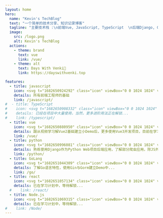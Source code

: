 ```yaml
---
layout: home
hero:
  name: "Kevin's TechBlog"
  text: "一个简单的技术分享、知识记录博客"
  tagline: "主要技术栈 :\n前端Vue, JavaScript, TypeScript  \n后端Django, Go	"
  image:
    src: /logo.png
    alt: Kevin's TechBlog
  actions:
    - theme: brand
      text: vue
      link: /vue/
    - theme: alt
      text: Days With Venki💖
      link: https://dayswithvenki.top

features:
  - title: javascript
    icon: <svg t="1682650924292" class="icon" viewBox="0 0 1024 1024" version="1.1" xmlns="http://www.w3.org/2000/svg" p-id="5542" width="32" height="32"><path d="M128 128h768v768H128V128m201.813333 641.706667c17.066667 36.266667 50.773333 66.133333 108.373334 66.133333 64 0 107.946667-34.133333 107.946666-108.8v-246.613333h-72.533333V725.333333c0 36.693333-14.933333 46.08-38.4 46.08-24.746667 0-34.986667-17.066667-46.506667-37.12l-58.88 35.413334m255.146667-7.68c21.333333 41.813333 64.426667 73.813333 131.84 73.813333 68.266667 0 119.466667-35.413333 119.466667-100.693333 0-60.16-34.56-87.04-96-113.493334l-17.92-7.68c-31.146667-13.226667-44.373333-22.186667-44.373334-43.52 0-17.493333 13.226667-31.146667 34.56-31.146666 20.48 0 34.133333 8.96 46.506667 31.146666l55.893333-37.12c-23.466667-40.96-56.746667-56.746667-102.4-56.746666-64.426667 0-105.813333 40.96-105.813333 95.146666 0 58.88 34.56 86.613333 86.613333 108.8l17.92 7.68c33.28 14.506667 52.906667 23.466667 52.906667 48.213334 0 20.48-19.2 35.413333-49.066667 35.413333-35.413333 0-55.893333-18.346667-71.253333-43.946667l-58.88 34.133334z" fill="#FFCA28" p-id="5543"></path></svg>
    details: 所有前端工程师的基础
    link: /javascript/
#  - title: TypeScript
#    icon: <svg t="1682650908332" class="icon" viewBox="0 0 1024 1024" version="1.1" xmlns="http://www.w3.org/2000/svg" p-id="5137" width="32" height="32"><path d="M94.208 94.208v835.584h835.584V94.208H94.208z m634.92096 405.85216v0.012288c8.011776 0.024576 17.119232 0.436224 23.967744 1.179648 27.891712 3.016704 49.6128 15.050752 68.091904 37.715968 9.201664 11.290624 12.34944 16.2304 11.679744 18.343936-0.432128 1.363968-6.746112 5.885952-26.820608 19.21024-19.720192 13.092864-26.07104 17.014784-27.5456 17.014784-1.497088 0-4.614144-3.207168-9.105408-9.365504-8.6528-11.855872-17.485824-17.266688-31.13984-19.070976-14.68416-1.9456-27.856896 2.68288-34.308096 12.058624-5.515264 8.011776-6.3488 20.901888-1.96608 30.26944 5.07904 10.848256 14.270464 16.846848 49.494016 32.290816 40.624128 17.813504 61.210624 30.005248 76.204032 45.13792 16.146432 16.293888 24.326144 35.106816 26.83904 61.718528 1.226752 12.972032-0.272384 28.34432-3.98336 40.843264-9.10336 30.640128-33.66912 53.075968-69.67296 63.635456-9.95328 2.9184-19.214336 4.661248-28.37504 5.332992-13.985792 1.030144-34.002944 0.462848-46.051328-1.29024-30.482432-4.442112-64.892928-22.17984-82.051072-42.2912-8.423424-9.873408-19.177472-26.12224-19.177472-28.9792 0-1.380352 0.684032-2.164736 3.391488-3.885056 8.032256-5.103616 54.054912-31.412224 54.94784-31.412224 0.540672 0 2.945024 2.832384 5.341184 6.295552 5.429248 7.839744 18.78016 21.313536 25.567232 25.808896 5.543936 3.672064 12.634112 6.619136 21.051392 8.747008 4.820992 1.202176 7.3728 1.417216 17.891328 1.417216 10.747904-0.004096 12.951552-0.18432 17.760256-1.476608 12.71808-3.422208 22.644736-10.50624 26.851328-19.156992 1.8432-3.7376 1.880064-4.204544 1.880064-13.27104v-9.40032l-2.260992-4.48512c-5.474304-10.866688-17.270784-18.323456-54.56896-34.47808-17.13152-7.421952-38.11328-17.885184-46.30528-23.0912-18.696192-11.880448-31.653888-25.462784-40.157184-42.088448-8.45824-16.533504-9.71776-22.687744-9.73824-47.548416-0.02048-19.462144-0.053248-19.222528 3.975168-31.643648 3.65568-11.272192 11.139072-23.863296 19.400704-32.64512 16.4864-17.524736 40.577024-28.788736 66.367488-31.029248 3.29728-0.313344 7.716864-0.434176 12.52352-0.41984z m-221.92128 3.844096h0.008192c49.670144 0.024576 78.143488 0.196608 78.600192 0.483328 0.86016 0.53248 0.968704 4.855808 0.968704 32.444416v31.827968l-49.563648 0.180224-49.563648 0.180224v140.724224c0 77.400064-0.157696 141.185024-0.372736 141.748224-0.350208 0.948224-4.163584 1.019904-36.41344 1.019904h-36.018176l-0.372736-1.45408c-0.239616-0.79872-0.415744-64.587776-0.41984-141.750272l-0.012288-140.296192-49.5616-0.176128-49.565696-0.180224v-31.451136c0-24.94464 0.172032-31.625216 0.837632-32.288768 0.681984-0.702464 25.976832-0.882688 134.967296-0.991232 21.01248-0.02048 39.92576-0.03072 56.48384-0.02048z" fill="#0288D1" p-id="5138"></path></svg>
#    details: 已经在项目中大量使用，当然，更多进阶用法正在解锁...
#    link: /typescript/
  - title: vue
    icon: <svg t="1682650880950" class="icon" viewBox="0 0 1024 1024" version="1.1" xmlns="http://www.w3.org/2000/svg" p-id="4776" width="32" height="32"><path d="M76.416 164.309333L512 916.096 947.584 167.936v-3.626667H778.24L514.56 617.258667 251.989333 164.352z" fill="#41B883" p-id="4777"></path><path d="M252.032 164.309333l262.485333 452.992L778.24 164.309333h-158.848L515.584 342.613333 412.16 164.266667z" fill="#35495E" p-id="4778"></path></svg>
    details: 跟从视频学习解Vue2基础建立小Demo后，更多使用Vue3开发项目，目前在学习Vue核心源码...
    link: /vue/
  - title: python
    icon: <svg t="1682650996081" class="icon" viewBox="0 0 1024 1024" version="1.1" xmlns="http://www.w3.org/2000/svg" p-id="5829" width="32" height="32"><path d="M420.693333 85.333333C353.28 85.333333 298.666667 139.946667 298.666667 207.36v71.68h183.04c16.64 0 30.293333 24.32 30.293333 40.96H207.36C139.946667 320 85.333333 374.613333 85.333333 442.026667v161.322666c0 67.413333 54.613333 122.026667 122.026667 122.026667h50.346667v-114.346667c0-67.413333 54.186667-122.026667 121.6-122.026666h224c67.413333 0 122.026667-54.229333 122.026666-121.642667V207.36C725.333333 139.946667 670.72 85.333333 603.306667 85.333333z m-30.72 68.693334c17.066667 0 30.72 5.12 30.72 30.293333s-13.653333 38.016-30.72 38.016c-16.64 0-30.293333-12.8-30.293333-37.973333s13.653333-30.336 30.293333-30.336z" fill="#3C78AA" p-id="5830"></path><path d="M766.250667 298.666667v114.346666a121.6 121.6 0 0 1-121.6 121.984H420.693333A121.6 121.6 0 0 0 298.666667 656.597333v160a122.026667 122.026667 0 0 0 122.026666 122.026667h182.613334A122.026667 122.026667 0 0 0 725.333333 816.64v-71.68h-183.082666c-16.64 0-30.250667-24.32-30.250667-40.96h304.64A122.026667 122.026667 0 0 0 938.666667 581.973333v-161.28a122.026667 122.026667 0 0 0-122.026667-122.026666zM354.986667 491.221333l-0.170667 0.170667c0.512-0.085333 1.066667-0.042667 1.621333-0.170667z m279.04 310.442667c16.64 0 30.293333 12.8 30.293333 37.973333a30.293333 30.293333 0 0 1-30.293333 30.293334c-17.066667 0-30.72-5.12-30.72-30.293334s13.653333-37.973333 30.72-37.973333z" fill="#FDD835" p-id="5831"></path></svg>
    details: 熟练使用Django作为Python Web项目后端应用，了解部分爬虫应用，除JS外使用的最多的语言...
    link: /python/
  - title: GoLang
    icon: <svg t="1682651044309" class="icon" viewBox="0 0 1024 1024" version="1.1" xmlns="http://www.w3.org/2000/svg" p-id="6185" width="32" height="32"><path d="M77.59872 472.388267c-1.993387 0-2.491733-0.996693-1.49504-2.491734l10.461867-13.448533c0.996693-1.49504 3.488427-2.491733 5.4784-2.491733h177.851733c1.989973 0 2.491733 1.49504 1.491627 2.99008l-8.465067 12.9536c-1.000107 1.491627-3.488427 2.986667-4.983467 2.986666zM2.372267 518.222507c-1.989973 0-2.491733-0.996693-1.491627-2.491734l10.461867-13.448533c0.99328-1.498453 3.485013-2.491733 5.4784-2.491733h227.167573c1.993387 0 2.99008 1.491627 2.491733 2.986666l-3.986773 11.956907c-0.498347 1.993387-2.491733 2.99008-4.481707 2.99008zM122.9312 564.053333c-1.989973 0-2.491733-1.49504-1.49504-2.99008l6.976853-12.45184c0.996693-1.49504 2.99008-2.99008 4.983467-2.99008h99.6352c1.989973 0 2.986667 1.49504 2.986667 3.488427l-0.996694 11.953493c0 1.993387-1.993387 3.488427-3.488426 3.488427zM640.037547 463.42144c-31.382187 7.970133-52.804267 13.950293-83.694934 21.920427-7.468373 1.993387-7.96672 2.491733-14.445226-4.983467-7.471787-8.465067-12.950187-13.94688-23.415467-18.930347-31.382187-15.44192-61.771093-10.9568-90.166613 7.4752-33.877333 21.917013-51.31264 54.299307-50.814294 94.651734 0.498347 39.85408 27.897173 72.73472 67.252907 78.21312 33.877333 4.48512 62.272853-7.471787 84.691627-32.877227 4.481707-5.481813 8.465067-11.45856 13.448533-18.432h-96.146773c-10.461867 0-12.9536-6.478507-9.465174-14.946987 6.475093-15.44192 18.432-41.34912 25.40544-54.30272 1.49504-2.986667 4.983467-7.970133 12.455254-7.970133h181.336746c-0.996693 13.448533-0.996693 26.903893-2.99008 40.352427-5.4784 35.87072-18.930347 68.747947-40.850773 97.641813-35.867307 47.32928-82.694827 76.721493-141.981013 84.691627-48.820907 6.475093-94.153387-2.99008-134.007467-32.88064-36.864-27.897173-57.787733-64.761173-63.269547-110.592-6.475093-54.306133 9.465173-103.123627 42.345814-145.967787 35.36896-46.329173 82.199893-75.721387 139.48928-86.186667 46.830933-8.465067 91.665067-2.986667 132.017493 24.41216 26.402133 17.435307 45.33248 41.34912 57.787733 70.2464 2.99008 4.481707 0.996693 6.970027-4.983466 8.465067z" fill="#00ACC1" p-id="6186"></path><path d="M804.932267 738.914987c-45.329067-0.996693-86.678187-13.950293-121.5488-43.840854-29.395627-25.40544-47.827627-57.787733-53.807787-96.146773-8.966827-56.296107 6.478507-106.113707 40.352427-150.449493 36.369067-47.824213 80.206507-72.73472 139.48928-83.196587 50.814293-8.966827 98.64192-3.986773 141.981013 25.408853 39.355733 26.897067 63.767893 63.266133 70.2464 111.090347 8.465067 67.25632-10.963627 122.053973-57.2928 168.881493-32.88064 33.3824-73.233067 54.30272-119.56224 63.767894-13.448533 2.491733-26.90048 2.99008-39.85408 4.48512z m118.56896-201.263787c-0.498347-6.478507-0.498347-11.45856-1.49504-16.442027-8.966827-49.319253-54.299307-77.216427-101.628587-66.2528-46.329173 10.458453-76.219733 39.850667-87.176533 86.678187-8.97024 38.8608 9.960107 78.216533 45.827413 94.1568 27.40224 11.956907 54.801067 10.461867 81.2032-2.99008 39.355733-20.425387 60.777813-52.30592 63.269547-95.15008z" fill="#00ACC1" p-id="6187"></path></svg>
    details: 了解Go语言特性，使用Gin与Gorm建立Demo中...
    link: /go/
  - title: react
    icon: <svg t="1682651057134" class="icon" viewBox="0 0 1024 1024" version="1.1" xmlns="http://www.w3.org/2000/svg" p-id="6470" width="32" height="32"><path d="M512 431.36c43.946667 0 79.786667 35.84 79.786667 80.64 0 42.666667-35.84 78.933333-79.786667 78.933333S432.213333 554.666667 432.213333 512c0-44.8 35.84-80.64 79.786667-80.64M314.453333 853.333333c26.88 16.213333 85.76-8.533333 153.6-72.533333-22.186667-25.173333-43.946667-52.48-64.426666-81.066667a968.533333 968.533333 0 0 1-102.4-15.36c-21.76 91.306667-13.653333 154.026667 13.226666 168.96m30.293334-244.906666l-12.373334-21.76c-4.693333 12.373333-9.386667 24.746667-12.373333 36.693333 11.52 2.56 24.32 4.693333 37.546667 6.826667l-12.8-21.76m279.04-32.426667l34.56-64-34.56-64c-12.8-22.613333-26.453333-42.666667-38.826667-62.72C561.92 384 537.6 384 512 384s-49.92 0-72.96 1.28c-12.373333 20.053333-26.026667 40.106667-38.826667 62.72L365.653333 512l34.56 64c12.8 22.613333 26.453333 42.666667 38.826667 62.72 23.04 1.28 47.36 1.28 72.96 1.28s49.92 0 72.96-1.28c12.373333-20.053333 26.026667-40.106667 38.826667-62.72M512 289.28c-8.106667 9.386667-16.64 19.2-25.173333 30.72h50.346666c-8.533333-11.52-17.066667-21.333333-25.173333-30.72m0 445.44c8.106667-9.386667 16.64-19.2 25.173333-30.72h-50.346666c8.533333 11.52 17.066667 21.333333 25.173333 30.72M709.12 170.666667c-26.453333-16.213333-85.333333 8.533333-153.173333 72.533333 22.186667 25.173333 43.946667 52.48 64.426666 81.066667 34.986667 3.413333 69.546667 8.533333 102.4 15.36 21.76-91.306667 13.653333-154.026667-13.653333-168.96m-29.866667 244.906666l12.373334 21.76c4.693333-12.373333 9.386667-24.746667 12.373333-36.693333-11.52-2.56-24.32-4.693333-37.546667-6.826667l12.8 21.76m61.866667-300.8c62.72 35.84 69.546667 130.133333 43.093333 240.213334 108.373333 32 186.453333 84.906667 186.453334 157.013333s-78.08 125.013333-186.453334 157.013333c26.453333 110.08 19.626667 204.373333-43.093333 240.213334-62.293333 35.84-147.2-5.12-229.12-83.2-81.92 78.08-166.826667 119.04-229.546667 83.2-62.293333-35.84-69.12-130.133333-42.666666-240.213334-108.373333-32-186.453333-84.906667-186.453334-157.013333s78.08-125.013333 186.453334-157.013333c-26.453333-110.08-19.626667-204.373333 42.666666-240.213334 62.72-35.84 147.626667 5.12 229.546667 83.2 81.92-78.08 166.826667-119.04 229.12-83.2M728.746667 512c14.506667 32 27.306667 64 37.973333 96.426667 89.6-26.88 139.946667-65.28 139.946667-96.426667s-50.346667-69.546667-139.946667-96.426667c-10.666667 32.426667-23.466667 64.426667-37.973333 96.426667M295.253333 512c-14.506667-32-27.306667-64-37.973333-96.426667-89.6 26.88-139.946667 65.28-139.946667 96.426667s50.346667 69.546667 139.946667 96.426667c10.666667-32.426667 23.466667-64.426667 37.973333-96.426667m384 96.426667l-12.8 21.76c13.226667-2.133333 26.026667-4.266667 37.546667-6.826667-2.986667-11.946667-7.68-24.32-12.373333-36.693333l-12.373334 21.76m-123.306666 172.373333c67.84 64 126.72 88.746667 153.173333 72.533333 27.306667-14.933333 35.413333-77.653333 13.653333-168.96-32.853333 6.826667-67.413333 11.946667-102.4 15.36-20.48 28.586667-42.24 55.893333-64.426666 81.066667M344.746667 415.573333l12.8-21.76c-13.226667 2.133333-26.026667 4.266667-37.546667 6.826667 2.986667 11.946667 7.68 24.32 12.373333 36.693333l12.373334-21.76m123.306666-172.373333C400.213333 179.2 341.333333 154.453333 314.453333 170.666667c-26.88 14.933333-34.986667 77.653333-13.226666 168.96a968.533333 968.533333 0 0 1 102.4-15.36c20.48-28.586667 42.24-55.893333 64.426666-81.066667z" fill="#00BCD4" p-id="6471"></path></svg>
    details: 已在学习计划中，等待解锁...
  #    link: /react/
  - title: Node.js
    icon: <svg t="1682651069315" class="icon" viewBox="0 0 1024 1024" version="1.1" xmlns="http://www.w3.org/2000/svg" p-id="6639" width="32" height="32"><path d="M512 78.933333c-11.52 0-23.466667 2.986667-33.28 8.533334l-317.44 183.466666c-20.48 11.946667-33.28 34.133333-33.28 58.026667v366.08c0 23.893333 12.8 46.08 33.28 58.026667l83.2 47.786666c40.533333 19.626667 54.186667 20.053333 72.96 20.053334 59.733333 0 94.293333-36.266667 94.293333-99.413334V360.106667c0-5.12-4.266667-9.386667-9.386666-9.386667H362.666667c-5.546667 0-9.813333 4.266667-9.813334 9.386667v361.386666c0 28.16-29.013333 55.893333-75.52 32.426667L189.866667 704a11.093333 11.093333 0 0 1-4.693334-8.96V328.96c0-3.84 1.706667-7.253333 4.693334-8.96l317.44-183.04c2.56-1.706667 6.826667-1.706667 9.386666 0l317.44 183.04c2.986667 1.706667 4.693333 5.12 4.693334 8.96v366.08c0 3.413333-1.706667 6.826667-4.693334 8.96l-317.44 183.04c-2.56 1.706667-6.826667 1.706667-9.813333 0L426.666667 838.4c-3.413333-1.28-6.826667-1.706667-8.96-0.426667-22.613333 12.8-26.88 15.36-47.786667 21.76-5.12 1.706667-13.226667 4.693333 2.986667 13.653334l105.813333 62.72c10.24 5.973333 21.333333 8.96 33.28 8.96s23.04-2.986667 33.28-8.96l317.44-183.04c20.48-11.946667 33.28-34.133333 33.28-58.026667V328.96c0-23.893333-12.8-46.08-33.28-58.026667l-317.44-183.466666c-9.813333-5.546667-21.333333-8.533333-33.28-8.533334M597.333333 341.333333c-90.453333 0-144.64 37.973333-144.64 101.973334 0 68.693333 53.76 88.746667 140.8 97.28 103.68 10.24 111.786667 25.6 111.786667 46.08 0 35.413333-28.586667 50.346667-95.146667 50.346666-84.48 0-102.4-20.906667-108.8-62.72a9.642667 9.642667 0 0 0-9.386666-7.68h-40.96c-5.12 0-8.96 3.84-8.96 9.386667 0 52.906667 29.013333 116.906667 168.106666 116.906667 100.266667 0 157.866667-39.68 157.866667-108.8 0-68.693333-46.08-86.613333-143.786667-99.84-98.56-12.8-108.373333-19.626667-108.373333-42.666667 0-19.2 8.533333-44.8 81.493333-44.8 64 0 89.173333 14.08 98.986667 58.026667 0.853333 4.266667 4.693333 7.253333 8.96 7.253333h41.386667c2.133333 0 4.693333-0.853333 6.4-2.986667 1.706667-1.706667 2.986667-4.266667 2.133333-6.826666C749.226667 376.32 698.88 341.333333 597.333333 341.333333z" fill="#8BC34A" p-id="6640"></path></svg>
    details: 已在学习计划中，等待解锁...
#    link: /Node/
---
```


<script setup>
  import { useRoute } from "vitepress";
  
  const { path } = useRoute();
  if(path === '/' || path === 'index.html') {
    document.documentElement.style.setProperty('--vp-home-hero-name-color', 'transparent');
    document.documentElement.style.setProperty('--vp-home-hero-name-background', '-webkit-linear-gradient( 120deg, #bd34fe 30%, #41d1ff )');
    document.documentElement.style.setProperty('--vp-home-hero-image-background-image', 'linear-gradient( -45deg, hsl(0 100% 60% / 80%), hsl(15 100% 60% / 80%) 40%, hsl(23 96% 62% / 80%) 45%, hsl(0 100% 60% / 80%) 60%, hsl(358 58% 47% / 80%) )');
    document.documentElement.style.setProperty('--vp-home-hero-image-filter', 'blur(40px)');
    document.documentElement.style.setProperty('--vp-button-brand-border', 'var(--vp-c-brand-light)');
    document.documentElement.style.setProperty('--vp-button-brand-text', 'var(--vp-c-white)');
    document.documentElement.style.setProperty('--vp-button-brand-bg', 'var(--vp-c-brand)');
    document.documentElement.style.setProperty('--vp-button-brand-hover-border', 'var(--vp-c-brand-light)');
    document.documentElement.style.setProperty('--vp-button-brand-hover-text', 'var(--vp-c-white)');
    document.documentElement.style.setProperty('--vp-button-brand-hover-bg', 'var(--vp-c-brand-light)');
    document.documentElement.style.setProperty('--vp-button-brand-active-border', 'var(--vp-c-brand-light)');
    document.documentElement.style.setProperty('--vp-button-brand-active-text', 'var(--vp-c-white)');
    document.documentElement.style.setProperty('--vp-button-brand-active-bg', 'var(--vp-c-brand-light)');
    document.documentElement.style.setProperty('--vp-c-brand', '#646cff');
    document.documentElement.style.setProperty('--vp-c-brand-light', '#647eff');
    document.documentElement.style.setProperty('--vp-c-brand-lighter', '#9499ff');
    document.documentElement.style.setProperty('--vp-c-brand-lightest', '#bcc0ff');
    document.documentElement.style.setProperty('--vp-c-brand-dark', '#535bf2');
    document.documentElement.style.setProperty('--vp-c-brand-darker', '#454ce1');
    document.documentElement.style.setProperty('--vp-c-brand-dimm', 'rgba(100, 108, 255, .08)');
  }
</script>



